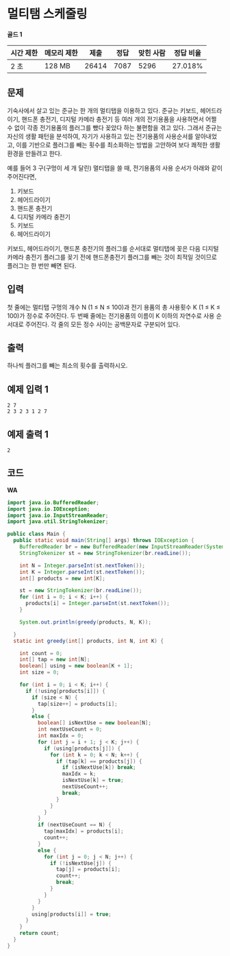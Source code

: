# 멀티탬 스케줄링

**골드 1**


|시간 제한	|메모리 제한	|제출|	정답	|맞힌 사람	|정답 비율|
|---|---|---|---|---|---|
|2 초|	128 MB|	26414	|7087|	5296|	27.018%|

## 문제 

기숙사에서 살고 있는 준규는 한 개의 멀티탭을 이용하고 있다. 준규는 키보드, 헤어드라이기, 핸드폰 충전기, 디지털 카메라 충전기 등 여러 개의 전기용품을 사용하면서 어쩔 수 없이 각종 전기용품의 플러그를 뺐다 꽂았다 하는 불편함을 겪고 있다. 그래서 준규는 자신의 생활 패턴을 분석하여, 자기가 사용하고 있는 전기용품의 사용순서를 알아내었고, 이를 기반으로 플러그를 빼는 횟수를 최소화하는 방법을 고안하여 보다 쾌적한 생활환경을 만들려고 한다.

예를 들어 3 구(구멍이 세 개 달린) 멀티탭을 쓸 때, 전기용품의 사용 순서가 아래와 같이 주어진다면,

1. 키보드
2. 헤어드라이기
3. 핸드폰 충전기
4. 디지털 카메라 충전기
5. 키보드
6. 헤어드라이기

키보드, 헤어드라이기, 핸드폰 충전기의 플러그를 순서대로 멀티탭에 꽂은 다음 디지털 카메라 충전기 플러그를 꽂기 전에 핸드폰충전기 플러그를 빼는 것이 최적일 것이므로 플러그는 한 번만 빼면 된다.

## 입력 

첫 줄에는 멀티탭 구멍의 개수 N (1 ≤ N ≤ 100)과 전기 용품의 총 사용횟수 K (1 ≤ K ≤ 100)가 정수로 주어진다. 두 번째 줄에는 전기용품의 이름이 K 이하의 자연수로 사용 순서대로 주어진다. 각 줄의 모든 정수 사이는 공백문자로 구분되어 있다.

## 출력 

하나씩 플러그를 빼는 최소의 횟수를 출력하시오.

## 예제 입력 1

```
2 7
2 3 2 3 1 2 7
```

## 예제 출력 1

```
2
```

## 코드

**WA**

```java
import java.io.BufferedReader;
import java.io.IOException;
import java.io.InputStreamReader;
import java.util.StringTokenizer;

public class Main {
  public static void main(String[] args) throws IOException {
    BufferedReader br = new BufferedReader(new InputStreamReader(System.in));
    StringTokenizer st = new StringTokenizer(br.readLine());

    int N = Integer.parseInt(st.nextToken());
    int K = Integer.parseInt(st.nextToken());
    int[] products = new int[K];

    st = new StringTokenizer(br.readLine());
    for (int i = 0; i < K; i++) {
      products[i] = Integer.parseInt(st.nextToken());
    }

    System.out.println(greedy(products, N, K));

  }
  static int greedy(int[] products, int N, int K) {

    int count = 0;
    int[] tap = new int[N];
    boolean[] using = new boolean[K + 1];
    int size = 0;

    for (int i = 0; i < K; i++) {
      if (!using[products[i]]) {
        if (size < N) {
          tap[size++] = products[i];
        }
        else {
          boolean[] isNextUse = new boolean[N];
          int nextUseCount = 0;
          int maxIdx = 0;
          for (int j = i + 1; j < K; j++) {
            if (using[products[j]]) {
              for (int k = 0; k < N; k++) {
                if (tap[k] == products[j]) {
                  if (isNextUse[k]) break;
                  maxIdx = k;
                  isNextUse[k] = true;
                  nextUseCount++;
                  break;
                }
              }
            }
          }
          if (nextUseCount == N) {
            tap[maxIdx] = products[i];
            count++;
          }
          else {
            for (int j = 0; j < N; j++) {
              if (!isNextUse[j]) {
                tap[j] = products[i];
                count++;
                break;
              }
            }
          }
        }
        using[products[i]] = true;
      }
    }
    return count;
  }
}
```